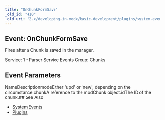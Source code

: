 ```yaml
---
title: "OnChunkFormSave"
_old_id: "410"
_old_uri: "2.x/developing-in-modx/basic-development/plugins/system-events/onchunkformsave"
---
```


## Event: OnChunkFormSave

Fires after a Chunk is saved in the manager.

Service: 1 - Parser Service Events 
Group: Chunks

## Event Parameters

NameDescriptionmodeEither 'upd' or 'new', depending on the circumstance.chunkA reference to the modChunk object.idThe ID of the chunk.## See Also

- [System Events](developing-in-modx/basic-development/plugins/system-events "System Events")
- [Plugins](developing-in-modx/basic-development/plugins "Plugins")